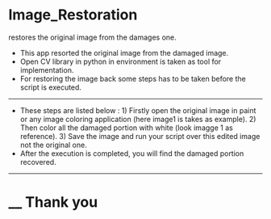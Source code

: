 # Image_Restoration
restores the original image from the damages one.


* This app resorted the original image from the damaged image.
* Open CV library in python in environment is taken as tool for implementation.
* For restoring the image back some steps has to be taken before the script is executed.

____________________________________________________________________________________
* These steps are listed below :
      1) Firstly open the original image in paint or any image coloring application (here image1 is takes as example).
      2) Then color all the damaged portion with white (look imagge 1 as reference).
      3) Save the image and run your script over this edited image not the original one.
 * After the execution is completed, you will find the damaged portion recovered.
 
 ___________________________________________________________________________________
# __ Thank you
